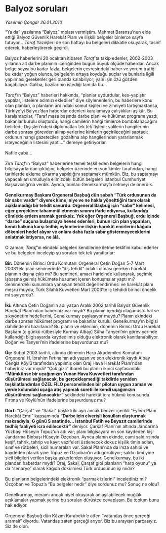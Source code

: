 # Balyoz soruları

*Yasemin Çongar 26.01.2010*

<div class="taraf_structure_2col_1zq">
<div class="margen_n">



 <p>“Ya da” yazılarına “Balyoz” molası vermiştim. Mehmet Baransu’nun elde ettiği Balyoz Güvenlik Harekât Planı ve ilişkili belgeler binlerce sayfa tutuyor... <i>Taraf</i> Yazıişleri de son haftayı bu belgeleri dikkatle okuyarak, tasnif ederek, haberleştirerek geçirdi. <br/><br/>Balyoz haberlerini 20 ocaktan itibaren <i>Taraf</i>’ta takip edenler, 2002-2003 yıllarına ait darbe planının içeriğinden bugün büyük ölçüde haberdar. Ancak belge sayısı bu kadar fazla, belgelerin çevresindeki haber ve yorum trafiği bu kadar yoğun olunca, belgelerin ortaya koyduğu suçlar ve bunlarla ilgili yapılması gerekenler geri planda kalabiliyor; yani işin özü gözden kaçabiliyor. Galiba, bazılarının istediği tam da bu... <i><br/><br/>Taraf</i>’ın “Balyoz” haberleri hakkında, “planlar uydurdular, kes-yapıştır yaptılar, listelere adımızı eklediler” diye söylenenlerin, bu haberlere konu olan planları, o planların ardındaki somut kişileri ve zihniyeti tartışmaktansa, Türkiye’yi Balyoz’dan haberdar edenleri karalamaya çalıştıkları aşikâr. Bu karalamacılar, “Taraf masa başında darbe planı ve hükümet programı yazdı; bakanlar kurulu oluşturdu; hangi camilerin hangi timlerce bombalanacağını belirledi; Dışişleri’ndeki diplomatları tek tek fişledi; valilerin hangilerinin darbe sonrası görevden alınıp yerlerine kimlerin geçirileceğini saptadı; ordunun hangi gazetecileri gözaltına alıp hangilerinden yararlanmak isteyeceğinin listesini yaptı...” demeye getiriyorlar. <br/><br/>Nafile çaba... <br/><br/>Zira <i>Taraf</i>’ın “Balyoz” haberlerine temel teşkil eden belgelerin hangi bilgisayarlardan çıktığını, belgeler üzerinde en son kimler tarafından, hangi tarihlerde ekleme çıkarma yapıldığını saptamak mümkün. Biz, bu saptamayı yapacakları umuduyla elimizdeki bütün belgeleri İstanbul Cumhuriyet Başsavcılığı’na verdik. Ayrıca, bunları Genelkurmay’a iletmeyi de önerdik.<b> <br/><br/>Genelkurmay Başkanı Orgeneral Başbuğ dün sabah “Türk ordusunun da bir sabrı vardır” diyerek kime, niye ve ne hakla yönelttiğini tam olarak açıklamadığı bir tehdit savurdu. Orgeneral Başbuğ için “sabır” kelimesi, eğer gerçeklere tahammül etmenin sınırını ifade ediyorsa, kullandığı cümlede erdem aramak gereksiz. Yok eğer Orgeneral Başbuğ, ordu içinde “darbe” suçuna bulaşmaya heves edenleri, bunun için plan yapanları, kendi halkına karşı tedhiş eylemlerine ilişkin harekât emirlerini kâğıda dökenleri hedef alıyor ve onlara daha fazla sabır göstermeyeceklerini anlatmak istiyorsa, ne âlâ.</b> <br/><br/>O zaman, <i>Taraf</i>’ın elindeki belgeleri kendilerine iletme teklifini kabul ederler ve bu belgeleri inceleyip şu soruları tek tek yanıtlarlar: <b><br/><br/>Bir:</b> Dönemin Birinci Ordu Komutanı Orgeneral Çetin Doğan 5-7 Mart 2003’teki plan seminerinde “dış tehdit” odaklı olması gereken harekât planının dışına çıktı mı? Bu semineri, amacı haricinde kullanarak, seçimle işbaşına gelmiş hükümete husumet içeren konuşmalar yaptı mı? Seminerdeki sunumlara yansıyan tehdit değerlendirmesi ve harekât planı meşru muydu; Türk Silahlı Kuvvetleri Mart 2003’te iç tehdidi birinci öncelik mi sayıyordu? <b><br/><br/>İki:</b> Altında Çetin Doğan’ın adı yazan Aralık 2002 tarihli Balyoz Güvenlik Harekât Planı’ndan haberiniz var mıydı? Bu planın içerdiği olağanüstü hal ve sıkıyönetim hedeflerini, Genelkurmay paylaşıyor muydu? Planın ekindeki darbe sonrası hükümet programı ve bakanlar kurulu, Genelkurmay’ın bilgisi dahilinde mi hazırlandı? Bu planın ve eklerinin, dönemin Birinci Ordu Harekât Başkanı (o günkü rütbesiyle Kurmay Albay) Süha Tanyeri’nin görev yerinde kullandığı bilgisayarda kaydedilmiş olduğu elektronik olarak kanıtlanabiliyor. Doğan ve Tanyeri’nin ifadelerine başvurdunuz mu?<b> <br/><br/>Üç:</b> Şubat 2003 tarihli, altında dönemin Harp Akademileri Komutanı Orgeneral H. İbrahim Fırtına’nın adı yazan ve son elektronik kaydı Albay Cengiz Köylü tarafından yapılmış olan Oraj Hava Harekât Planı’ndan haberiniz var mıydı? “Çok gizli” ibareli bu planın ikinci sayfasındaki <b>“Mümkünse bir uçağımızın Yunan Hava Kuvvetleri tarafından düşürülmesi sağlanacak, bu gerçekleşmediği takdirde yeniden teşkilatlandırılan ÖZEL FİLO personelinden bir pilotun uygun zaman ve yerde kolundaki uçağa atış yapmak sureti ile kendi uçağımızın düşürülmesi sağlanacaktır”</b> şeklindeki harekât icra hükmü konusunda Fırtına ve Köylü’nün ifadelerine başvurdunuz mu?<b> <br/><br/>Dört:</b> “Çarşaf” ve “Sakal” başlıklı iki ayrı ancak benzer içerikli “Eylem Planı Harekât Emri” kapsamında <b>“Darbe için elverişli koşulları oluşturmak maksadıyla; G günü S saatinde... İstanbul Fatih ve Beyazıt camilerinde tedhiş faaliyeti icra edilecektir”</b> deniyor. Çarşaf Planı’nın altında Jandarma Yüzbaşı Hüseyin Topuz’un adı var; planı bilgisayara en son kaydeden kişi Jandarma Binbaşı Hüseyin Özçoban. Ayrıca planın ekinde, cami saldırısında keşif, tahrik, tahrip ve kayıt vazifeleri üstlenecek dokuz kişilik timin adları, sınıf ve rütbeleri, sicil numaraları var. Sakal Planı’nda da imza sahibi ve kaydeden olarak yine Topuz ve Özçoban’ın adı görülüyor; saldırı timi yine sicil bilgileri verilen başka askerlerden oluşuyor. Genelkurmay, bu iki plandan haberdar mıydı? Oraj, Sakal, Çarşaf gibi planların “harp oyunu” ya da “senaryo” olarak kâğıda dökülmesi Türk ordusunun işi midir? <br/><br/>Bu planların belgelerindeki elektronik “parmak izlerini” incelediniz mi? Özçoban ve Topuz’a “Bu belgeler nedir” diye sordunuz mu? Sonuç ne oldu? <br/><br/>Genelkurmay, meramı ancak niyet okuyarak anlaşılabilecek muğlâk açıklamalar yapmak yerine bu soruları dürüstçe cevaplasın. Bu toplum bunu hak ediyor. <br/><br/>Orgeneral Başbuğ dün Kâzım Karabekir’e atfen “vatandaş önce gerçeği aramalı” diyordu. Vatandaş zaten gerçeği arıyor. Biz bu arayışın parçasıyız. Siz de olun.</p>
<br/>
<br/>
<br/>



<br/>


<div id="taraf_not">
</div>

</div>


</div>
